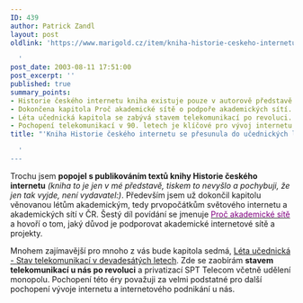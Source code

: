 ```yaml
---
ID: 439
author: Patrick Zandl
layout: post
oldlink: 'https://www.marigold.cz/item/kniha-historie-ceskeho-internetu-se-presunula-do-ucednickych-let

  '
post_date: 2003-08-11 17:51:00
post_excerpt: ''
published: true
summary_points:
- Historie českého internetu kniha existuje pouze v autorově představě.
- Dokončena kapitola Proč akademické sítě o podpoře akademických sítí.
- Léta učednická kapitola se zabývá stavem telekomunikací po revoluci.
- Pochopení telekomunikací v 90. letech je klíčové pro vývoj internetu.
title: "'Kniha Historie českého internetu se přesunula do učednických let"

  '
---
```


<p>
Trochu jsem <STRONG>popojel s publikováním textů knihy Historie českého internetu</STRONG> <EM>(kniha to je jen v mé představě, tiskem to nevyšlo a pochybuji, že jen tak vyjde, není vydavatel:)</EM>. Především jsem už dokončil kapitolu věnovanou létům akademickým, tedy prvopočátkům světového internetu a akademických sítí v ČR. Šestý díl povídání se jmenuje <U><FONT color=#800080>Proč akademické sítě</FONT></U> a hovoří o tom, jaký důvod je podporovat akademické internetové sítě a projekty. </p>

<p>
Mnohem zajímavější pro mnoho z vás bude kapitola sedmá, <A href="/historieinternetu/ucednickaleta030811.html">Léta učednická - Stav telekomunikací v devadesátých letech</A>. Zde se zaobírám <STRONG>stavem telekomunikací u nás po revoluci</STRONG> a privatizací SPT Telecom včetně udělení monopolu. Pochopení této éry považuji za velmi podstatné pro další pochopení vývoje internetu a internetového podnikání u nás. </p>